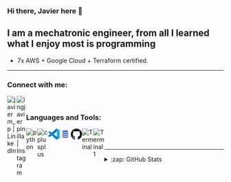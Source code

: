 ### Hi there, Javier here 👋

## I am a mechatronic engineer, from all I learned what I enjoy most is programming 

- 7x AWS + Google Cloud + Terraform certified.

---


### Connect with me:


[<img align="left" alt="javierm_p | LinkedIn" width="22px" src="https://cdn.jsdelivr.net/npm/simple-icons@v3/icons/linkedin.svg" />][linkedin]
[<img align="left" alt="ingjavierpinilla | Instagram" width="22px" src="https://cdn.jsdelivr.net/npm/simple-icons@v3/icons/instagram.svg" />][instagram]

<br />

### Languages and Tools:
<img align="left" alt="python" width="26px" src="https://raw.githubusercontent.com/jmnote/z-icons/master/svg/python.svg"/>
<img align="left" alt="cplusplus" width="26px" src="https://github.com/simple-icons/simple-icons/blob/develop/icons/cplusplus.svg"/>
<img align="left"  alt="Visual Studio Code" width="26px" src="https://raw.githubusercontent.com/github/explore/80688e429a7d4ef2fca1e82350fe8e3517d3494d/topics/visual-studio-code/visual-studio-code.png" />
<img align="left"  alt="SQL" width="26px" src="https://raw.githubusercontent.com/github/explore/80688e429a7d4ef2fca1e82350fe8e3517d3494d/topics/sql/sql.png" />
<img align="left" alt="GitHub" width="26px" src="https://raw.githubusercontent.com/github/explore/78df643247d429f6cc873026c0622819ad797942/topics/github/github.png" />
<img align="left" alt="Terminal" width="26px" src="https://raw.githubusercontent.com/jmnote/z-icons/master/svg/bash.svg" />
<img align="left" alt="Terminal1" width="26px" src="https://github.com/simple-icons/simple-icons/blob/develop/icons/amazonaws.svg" />

<br />
<br />

---

<details>
  <summary>:zap: GitHub Stats</summary>
  
  [![Javier's github stats](https://github-readme-stats.vercel.app/api?username=ingjavierpinilla)](https://github.com/ingjavierpinilla/github-readme-stats)
  <br />
  [![Top Langs](https://github-readme-stats.vercel.app/api/top-langs/?username=ingjavierpinilla&layout=compact)](https://github.com/ingjavierpinilla/github-readme-stats)
</details>

[instagram]: https://www.instagram.com/javierm_p/
[linkedin]: https://www.linkedin.com/in/ingjavierpinilla/

